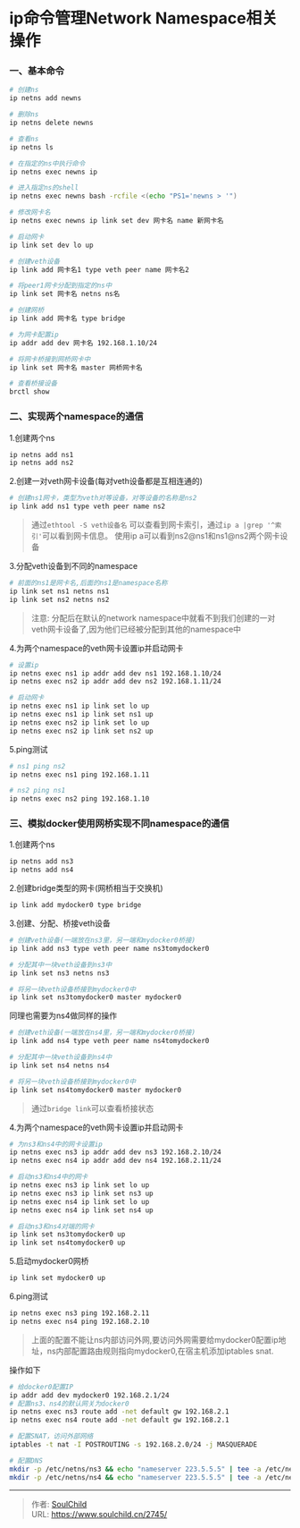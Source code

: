 # ip命令管理Network Namespace相关操作

<!--more-->
### 一、基本命令
```bash
# 创建ns
ip netns add newns

# 删除ns
ip netns delete newns

# 查看ns
ip netns ls

# 在指定的ns中执行命令
ip netns exec newns ip

# 进入指定ns的shell
ip netns exec newns bash -rcfile <(echo "PS1='newns > '")

# 修改网卡名
ip netns exec newns ip link set dev 网卡名 name 新网卡名

# 启动网卡
ip link set dev lo up

# 创建veth设备
ip link add 网卡名1 type veth peer name 网卡名2

# 将peer1网卡分配到指定的ns中
ip link set 网卡名 netns ns名

# 创建网桥
ip link add 网卡名 type bridge

# 为网卡配置ip
ip addr add dev 网卡名 192.168.1.10/24 

# 将网卡桥接到网桥网卡中
ip link set 网卡名 master 网桥网卡名

# 查看桥接设备
brctl show
```

### 二、实现两个namespace的通信
1.创建两个ns
```bash
ip netns add ns1
ip netns add ns2
```

2.创建一对veth网卡设备(每对veth设备都是互相连通的)
```bash
# 创建ns1网卡，类型为veth对等设备，对等设备的名称是ns2
ip link add ns1 type veth peer name ns2
```
> 通过`ethtool -S veth设备名` 可以查看到网卡索引，通过`ip a |grep '^索引'`可以看到网卡信息。
> 使用ip a可以看到ns2@ns1和ns1@ns2两个网卡设备

3.分配veth设备到不同的namespace
```bash 
# 前面的ns1是网卡名,后面的ns1是namespace名称
ip link set ns1 netns ns1
ip link set ns2 netns ns2
```
> 注意: 分配后在默认的network namespace中就看不到我们创建的一对veth网卡设备了,因为他们已经被分配到其他的namespace中

4.为两个namespace的veth网卡设置ip并启动网卡
```bash
# 设置ip
ip netns exec ns1 ip addr add dev ns1 192.168.1.10/24 
ip netns exec ns2 ip addr add dev ns2 192.168.1.11/24

# 启动网卡
ip netns exec ns1 ip link set lo up
ip netns exec ns1 ip link set ns1 up
ip netns exec ns2 ip link set lo up
ip netns exec ns2 ip link set ns2 up
```
5.ping测试
```bash
# ns1 ping ns2
ip netns exec ns1 ping 192.168.1.11

# ns2 ping ns1
ip netns exec ns2 ping 192.168.1.10
```

### 三、模拟docker使用网桥实现不同namespace的通信
1.创建两个ns
```bash
ip netns add ns3
ip netns add ns4
```
2.创建bridge类型的网卡(网桥相当于交换机)
```bash
ip link add mydocker0 type bridge
```

3.创建、分配、桥接veth设备
```bash
# 创建veth设备(一端放在ns3里，另一端和mydocker0桥接)
ip link add ns3 type veth peer name ns3tomydocker0

# 分配其中一块veth设备到ns3中
ip link set ns3 netns ns3

# 将另一块veth设备桥接到mydocker0中
ip link set ns3tomydocker0 master mydocker0
```

同理也需要为ns4做同样的操作
```bash
# 创建veth设备(一端放在ns4里，另一端和mydocker0桥接)
ip link add ns4 type veth peer name ns4tomydocker0

# 分配其中一块veth设备到ns4中
ip link set ns4 netns ns4

# 将另一块veth设备桥接到mydocker0中
ip link set ns4tomydocker0 master mydocker0
```
> 通过`bridge link`可以查看桥接状态

4.为两个namespace的veth网卡设置ip并启动网卡
```bash
# 为ns3和ns4中的网卡设置ip
ip netns exec ns3 ip addr add dev ns3 192.168.2.10/24 
ip netns exec ns4 ip addr add dev ns4 192.168.2.11/24

# 启动ns3和ns4中的网卡
ip netns exec ns3 ip link set lo up
ip netns exec ns3 ip link set ns3 up
ip netns exec ns4 ip link set lo up
ip netns exec ns4 ip link set ns4 up

# 启动ns3和ns4对端的网卡
ip link set ns3tomydocker0 up
ip link set ns4tomydocker0 up
```

5.启动mydocker0网桥
```bash
ip link set mydocker0 up
```

6.ping测试
```bash
ip netns exec ns3 ping 192.168.2.11
ip netns exec ns4 ping 192.168.2.10
```
> 上面的配置不能让ns内部访问外网,要访问外网需要给mydocker0配置ip地址，ns内部配置路由规则指向mydocker0,在宿主机添加iptables snat.

操作如下
```bash
# 给docker0配置IP
ip addr add dev mydocker0 192.168.2.1/24
# 配置ns3、ns4的默认网关为docker0
ip netns exec ns3 route add -net default gw 192.168.2.1
ip netns exec ns4 route add -net default gw 192.168.2.1

# 配置SNAT，访问外部网络
iptables -t nat -I POSTROUTING -s 192.168.2.0/24 -j MASQUERADE

# 配置DNS
mkdir -p /etc/netns/ns3 && echo "nameserver 223.5.5.5" | tee -a /etc/netns/ns3/resolv.conf
mkdir -p /etc/netns/ns4 && echo "nameserver 223.5.5.5" | tee -a /etc/netns/ns4/resolv.conf
```



---

> 作者: [SoulChild](https://www.soulchild.cn)  
> URL: https://www.soulchild.cn/2745/  


